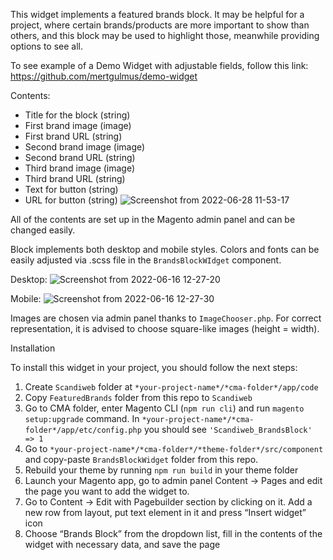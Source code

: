 This widget implements a featured brands block. It may be helpful for a project, where certain brands/products are more important to show than others, and this block may be used to highlight those, meanwhile providing options to see all.

To see example of a Demo Widget with adjustable fields, follow this link:
https://github.com/mertgulmus/demo-widget

Contents:
-	Title for the block (string)
-	First brand image (image)
-	First brand URL (string)
-	Second brand image (image)
-	Second brand URL (string)
-	Third brand image (image)
-	Third brand URL (string)
-	Text for button (string)
-	URL for button (string)
![Screenshot from 2022-06-28 11-53-17](https://user-images.githubusercontent.com/102791059/179861837-22ccfe2c-93bb-4ff6-97e3-d2a9aec79a29.png)


All of the contents are set up in the Magento admin panel and can be changed easily.

Block implements both desktop and mobile styles. Colors and fonts can be easily adjusted via .scss file in the `BrandsBlockWIdget` component.

Desktop:
![Screenshot from 2022-06-16 12-27-20](https://user-images.githubusercontent.com/102791059/179861895-d1943cc3-143f-474e-ae05-08411fd1ae2a.png)

Mobile: 
![Screenshot from 2022-06-16 12-27-30](https://user-images.githubusercontent.com/102791059/179861908-16aaebe9-2276-4ab6-afcf-d0f264d9a3d0.png)


Images are chosen via admin panel thanks to `ImageChooser.php`. For correct representation, it is advised to choose square-like images (height = width). 

Installation

To install this widget in your project, you should follow the next steps:
1)	Create `Scandiweb` folder at `*your-project-name*/*cma-folder*/app/code`
2)	Copy `FeaturedBrands` folder from this repo to `Scandiweb`
3)	Go to CMA folder, enter Magento CLI (`npm run cli`) and run `magento setup:upgrade` command. In `*your-project-name*/*cma-folder*/app/etc/config.php` you should see `'Scandiweb_BrandsBlock' => 1`
4)	Go to `*your-project-name*/*cma-folder*/*theme-folder*/src/component` and copy-paste `BrandsBlockWidget` folder from this repo.
5)	Rebuild your theme by running `npm run build` in your theme folder
6)	Launch your Magento app, go to admin panel Content -> Pages and edit the page you want to add the widget to.
7)	Go to Content -> Edit with Pagebuilder section by clicking on it. Add a new row from layout, put text element in it and press “Insert widget” icon
8)	Choose “Brands Block” from the dropdown list, fill in the contents of the widget with necessary data, and save the page

